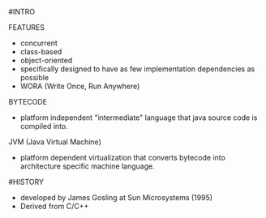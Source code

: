 #INTRO

FEATURES
- concurrent
- class-based
- object-oriented
- specifically designed to have as few implementation dependencies as possible
- WORA (Write Once, Run Anywhere)

BYTECODE
- platform independent "intermediate" language that java source code is 
compiled into. 

JVM (Java Virtual Machine)
- platform dependent virtualization that converts bytecode into architecture specific
machine language. 

#HISTORY

- developed by James Gosling at Sun Microsystems (1995)
- Derived from C/C++
